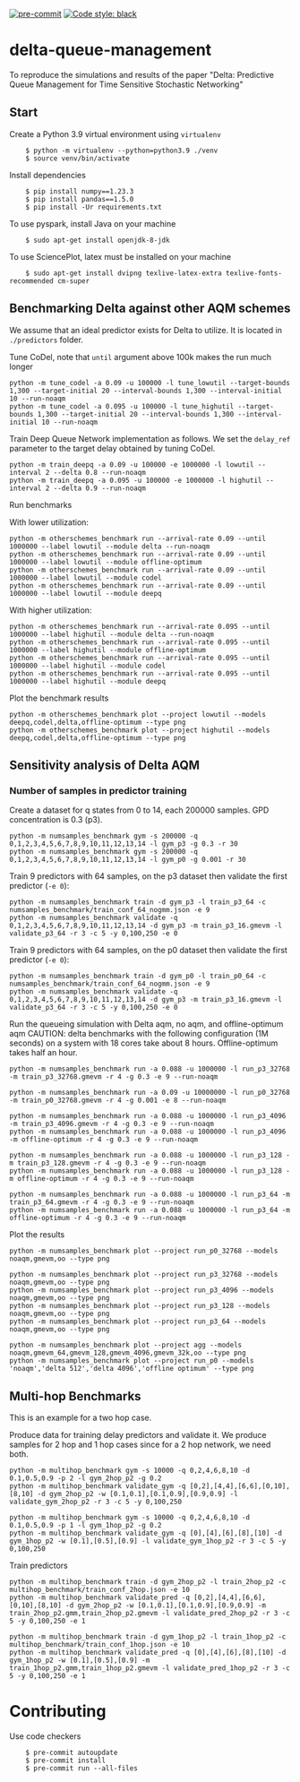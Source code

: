 [![pre-commit](https://img.shields.io/badge/pre--commit-enabled-brightgreen?logo=pre-commit&logoColor=white)](https://pre-commit.com/)
[![Code style: black](https://img.shields.io/badge/code%20style-black-000000.svg)](https://github.com/psf/black)


# delta-queue-management

To reproduce the simulations and results of the paper "Delta: Predictive Queue Management for Time Sensitive Stochastic Networking"

## Start

Create a Python 3.9 virtual environment using `virtualenv`

        $ python -m virtualenv --python=python3.9 ./venv
        $ source venv/bin/activate

Install dependencies

        $ pip install numpy==1.23.3
        $ pip install pandas==1.5.0
        $ pip install -Ur requirements.txt

To use pyspark, install Java on your machine

        $ sudo apt-get install openjdk-8-jdk

To use SciencePlot, latex must be installed on your machine

        $ sudo apt-get install dvipng texlive-latex-extra texlive-fonts-recommended cm-super

## Benchmarking Delta against other AQM schemes

We assume that an ideal predictor exists for Delta to utilize. It is located in `./predictors` folder.

Tune CoDel, note that `until` argument above 100k makes the run much longer
```
python -m tune_codel -a 0.09 -u 100000 -l tune_lowutil --target-bounds 1,300 --target-initial 20 --interval-bounds 1,300 --interval-initial 10 --run-noaqm
python -m tune_codel -a 0.095 -u 100000 -l tune_highutil --target-bounds 1,300 --target-initial 20 --interval-bounds 1,300 --interval-initial 10 --run-noaqm
```

Train Deep Queue Network implementation as follows. We set the `delay_ref` parameter to the target delay obtained by tuning CoDel.
```
python -m train_deepq -a 0.09 -u 100000 -e 1000000 -l lowutil --interval 2 --delta 0.8 --run-noaqm
python -m train_deepq -a 0.095 -u 100000 -e 1000000 -l highutil --interval 2 --delta 0.9 --run-noaqm
```

Run benchmarks

With lower utilization:
```
python -m otherschemes_benchmark run --arrival-rate 0.09 --until 1000000 --label lowutil --module delta --run-noaqm
python -m otherschemes_benchmark run --arrival-rate 0.09 --until 1000000 --label lowutil --module offline-optimum
python -m otherschemes_benchmark run --arrival-rate 0.09 --until 1000000 --label lowutil --module codel
python -m otherschemes_benchmark run --arrival-rate 0.09 --until 1000000 --label lowutil --module deepq
```

With higher utilization:
```
python -m otherschemes_benchmark run --arrival-rate 0.095 --until 1000000 --label highutil --module delta --run-noaqm
python -m otherschemes_benchmark run --arrival-rate 0.095 --until 1000000 --label highutil --module offline-optimum
python -m otherschemes_benchmark run --arrival-rate 0.095 --until 1000000 --label highutil --module codel
python -m otherschemes_benchmark run --arrival-rate 0.095 --until 1000000 --label highutil --module deepq
```

Plot the benchmark results
```
python -m otherschemes_benchmark plot --project lowutil --models deepq,codel,delta,offline-optimum --type png
python -m otherschemes_benchmark plot --project highutil --models deepq,codel,delta,offline-optimum --type png
```

## Sensitivity analysis of Delta AQM

### Number of samples in predictor training

Create a dataset for q states from 0 to 14, each 200000 samples. GPD concentration is 0.3 (p3).
```
python -m numsamples_benchmark gym -s 200000 -q 0,1,2,3,4,5,6,7,8,9,10,11,12,13,14 -l gym_p3 -g 0.3 -r 30
python -m numsamples_benchmark gym -s 200000 -q 0,1,2,3,4,5,6,7,8,9,10,11,12,13,14 -l gym_p0 -g 0.001 -r 30
```

Train 9 predictors with 64 samples, on the p3 dataset then validate the first predictor (`-e 0`):
```
python -m numsamples_benchmark train -d gym_p3 -l train_p3_64 -c numsamples_benchmark/train_conf_64_nogmm.json -e 9
python -m numsamples_benchmark validate -q 0,1,2,3,4,5,6,7,8,9,10,11,12,13,14 -d gym_p3 -m train_p3_16.gmevm -l validate_p3_64 -r 3 -c 5 -y 0,100,250 -e 0
```

Train 9 predictors with 64 samples, on the p0 dataset then validate the first predictor (`-e 0`):
```
python -m numsamples_benchmark train -d gym_p0 -l train_p0_64 -c numsamples_benchmark/train_conf_64_nogmm.json -e 9
python -m numsamples_benchmark validate -q 0,1,2,3,4,5,6,7,8,9,10,11,12,13,14 -d gym_p3 -m train_p3_16.gmevm -l validate_p3_64 -r 3 -c 5 -y 0,100,250 -e 0
```


Run the queueing simulation with Delta aqm, no aqm, and offline-optimum aqm
CAUTION: delta benchmarks with the following configuration (1M seconds) on a system with 18 cores take about 8 hours. Offline-optimum takes half an hour.
```
python -m numsamples_benchmark run -a 0.088 -u 1000000 -l run_p3_32768 -m train_p3_32768.gmevm -r 4 -g 0.3 -e 9 --run-noaqm

python -m numsamples_benchmark run -a 0.09 -u 10000000 -l run_p0_32768 -m train_p0_32768.gmevm -r 4 -g 0.001 -e 8 --run-noaqm

python -m numsamples_benchmark run -a 0.088 -u 1000000 -l run_p3_4096 -m train_p3_4096.gmevm -r 4 -g 0.3 -e 9 --run-noaqm
python -m numsamples_benchmark run -a 0.088 -u 1000000 -l run_p3_4096 -m offline-optimum -r 4 -g 0.3 -e 9 --run-noaqm

python -m numsamples_benchmark run -a 0.088 -u 1000000 -l run_p3_128 -m train_p3_128.gmevm -r 4 -g 0.3 -e 9 --run-noaqm
python -m numsamples_benchmark run -a 0.088 -u 1000000 -l run_p3_128 -m offline-optimum -r 4 -g 0.3 -e 9 --run-noaqm

python -m numsamples_benchmark run -a 0.088 -u 1000000 -l run_p3_64 -m train_p3_64.gmevm -r 4 -g 0.3 -e 9 --run-noaqm
python -m numsamples_benchmark run -a 0.088 -u 1000000 -l run_p3_64 -m offline-optimum -r 4 -g 0.3 -e 9 --run-noaqm
```


Plot the results
```
python -m numsamples_benchmark plot --project run_p0_32768 --models noaqm,gmevm,oo --type png

python -m numsamples_benchmark plot --project run_p3_32768 --models noaqm,gmevm,oo --type png
python -m numsamples_benchmark plot --project run_p3_4096 --models noaqm,gmevm,oo --type png
python -m numsamples_benchmark plot --project run_p3_128 --models noaqm,gmevm,oo --type png
python -m numsamples_benchmark plot --project run_p3_64 --models noaqm,gmevm,oo --type png

python -m numsamples_benchmark plot --project agg --models noaqm,gmevm_64,gmevm_128,gmevm_4096,gmevm_32k,oo --type png
python -m numsamples_benchmark plot --project run_p0 --models 'noaqm','delta 512','delta 4096','offline optimum' --type png
```


## Multi-hop Benchmarks

This is an example for a two hop case. 

Produce data for training delay predictors and validate it. We produce samples for 2 hop and 1 hop cases since for a 2 hop network, we need both.

```
python -m multihop_benchmark gym -s 10000 -q 0,2,4,6,8,10 -d 0.1,0.5,0.9 -p 2 -l gym_2hop_p2 -g 0.2
python -m multihop_benchmark validate_gym -q [0,2],[4,4],[6,6],[0,10],[8,10] -d gym_2hop_p2 -w [0.1,0.1],[0.1,0.9],[0.9,0.9] -l validate_gym_2hop_p2 -r 3 -c 5 -y 0,100,250
```

```
python -m multihop_benchmark gym -s 10000 -q 0,2,4,6,8,10 -d 0.1,0.5,0.9 -p 1 -l gym_1hop_p2 -g 0.2
python -m multihop_benchmark validate_gym -q [0],[4],[6],[8],[10] -d gym_1hop_p2 -w [0.1],[0.5],[0.9] -l validate_gym_1hop_p2 -r 3 -c 5 -y 0,100,250
```

Train predictors

```
python -m multihop_benchmark train -d gym_2hop_p2 -l train_2hop_p2 -c multihop_benchmark/train_conf_2hop.json -e 10
python -m multihop_benchmark validate_pred -q [0,2],[4,4],[6,6],[0,10],[8,10] -d gym_2hop_p2 -w [0.1,0.1],[0.1,0.9],[0.9,0.9] -m train_2hop_p2.gmm,train_2hop_p2.gmevm -l validate_pred_2hop_p2 -r 3 -c 5 -y 0,100,250 -e 1
```

```
python -m multihop_benchmark train -d gym_1hop_p2 -l train_1hop_p2 -c multihop_benchmark/train_conf_1hop.json -e 10
python -m multihop_benchmark validate_pred -q [0],[4],[6],[8],[10] -d gym_1hop_p2 -w [0.1],[0.5],[0.9] -m train_1hop_p2.gmm,train_1hop_p2.gmevm -l validate_pred_1hop_p2 -r 3 -c 5 -y 0,100,250 -e 1
```
        
# Contributing

Use code checkers

        $ pre-commit autoupdate
        $ pre-commit install
        $ pre-commit run --all-files

